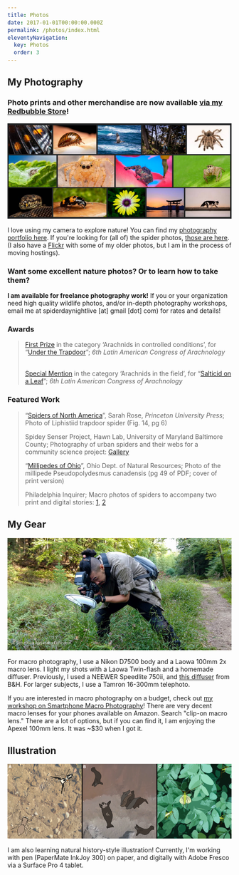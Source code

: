 ```yaml
---
title: Photos
date: 2017-01-01T00:00:00.000Z
permalink: /photos/index.html
eleventyNavigation:
  key: Photos
  order: 3
---
```

## My Photography

### **Photo prints and other merchandise are now available [via my Redbubble Store](https://www.redbubble.com/people/spiderdaynight/shop?artistUserName=spiderdaynight&iaCode=u-prints)!**

![](/static/img/photos.jpg "A gallery of Sebastian's photos of spiders, millipedes, pelicans, butterflies, flowers, snakes, landscapes etc.")

I love using my camera to explore nature! You can find my [photography portfolio here](https://lightroom.adobe.com/shares/a81e891b276843d5b7bcc344ab94a8c2). If you're looking for (all of) the spider photos, [those are here](https://lightroom.adobe.com/shares/c281c904082444e39304f9050ea549fb). (I also have a [Flickr](https://www.flickr.com/photos/saecheverri/) with some of my older photos, but I am in the process of moving hostings). 

### **Want some excellent nature photos? Or to learn how to take them?**

**I am available for freelance photography work!** If you or your organization need high quality wildlife photos, and/or in-depth photography workshops, email me at spiderdaynightlive \[at] gmail \[dot] com) for rates and details!

### Awards

> [First Prize](https://drive.google.com/file/d/1OWnUi05YsVMCTr3wlxJ70_T5Lhq_3RRn/view?usp=sharing) in the category ‘Arachnids in controlled conditions’, for “[Under the Trapdoor](https://adobe.ly/3eiQMLv)”; *6th Latin American Congress of Arachnology*     
>
> [Special Mention](https://drive.google.com/file/d/1N1ckMx3Skg4hRmVvZE06_6WiDB_zbuSm/view?usp=sharing) in the category ‘Arachnids in the field’, for “[Salticid on a Leaf](https://adobe.ly/32xU0Fx)”; *6th Latin American Congress of Arachnology*

### Featured Work

> “[](https://press.princeton.edu/books/paperback/9780691175614/spiders-of-north-america)[Spiders of North America](https://press.princeton.edu/books/paperback/9780691175614/spiders-of-north-america)”, Sarah Rose, *Princeton University Press*; Photo of Liphistiid trapdoor spider (Fig. 14, pg 6)
>
> Spidey Senser Project, Hawn Lab, University of Maryland Baltimore County; Photography of urban spiders and their webs for a community science project: [Gallery](https://adobe.ly/3xeAPPe)
>
> “[Millipedes of Ohio](https://ohiodnr.gov/static/documents/wildlife/backyard-wildlife/Millipedes+of+Ohio+Pub+5527.pdf)”, Ohio Dept. of Natural Resources; Photo of the millipede Pseudopolydesmus canadensis (pg 49 of PDF; cover of print version)
>
> Philadelphia Inquirer; Macro photos of spiders to accompany two print and digital stories: [1](https://www.inquirer.com/science/volunteer-scientists-philadelphia-rare-pennsylvanian-purseweb-spider-mystery-animal-atypus-snetsingeri-20190824.html), [2](https://www.inquirer.com/science/giant-fish-eating-spider-local-park-20190620.html)

## My Gear

![](/static/img/20200922-2020-09-22-16.28.36.jpg "Sebastian using his macro photography gear to photograph a spider")

For macro photography, I use a Nikon D7500 body and a Laowa 100mm 2x macro lens. I light my shots with a Laowa Twin-flash and a homemade diffuser. Previously, I used a NEEWER Speedlite 750ii, and [this diffuser](https://www.bhphotovideo.com/c/product/1499346-REG/angler_psfd_100_portable_speedlight_flash_diffuser.html) from B&H. For larger subjects, I use a Tamron 16-300mm telephoto.

If you are interested in macro photography on a budget, check out [my workshop on Smartphone Macro Photography](https://www.youtube.com/watch?v=1qc9PCB5_tM)! There are very decent macro lenses for your phones available on Amazon. Search "clip-on macro lens." There are a lot of options, but if you can find it, I am enjoying the Apexel 100mm lens. It was ~$30 when I got it. 

## Illustration

![](/static/img/figure-3_social-context-with-sound_no-deets.png "Seasbtian's drawing of a jumping spider peering over a leaf")

I am also learning natural history-style illustration! Currently, I'm working with pen (PaperMate InkJoy 300) on paper, and digitally with Adobe Fresco via a Surface Pro 4 tablet.